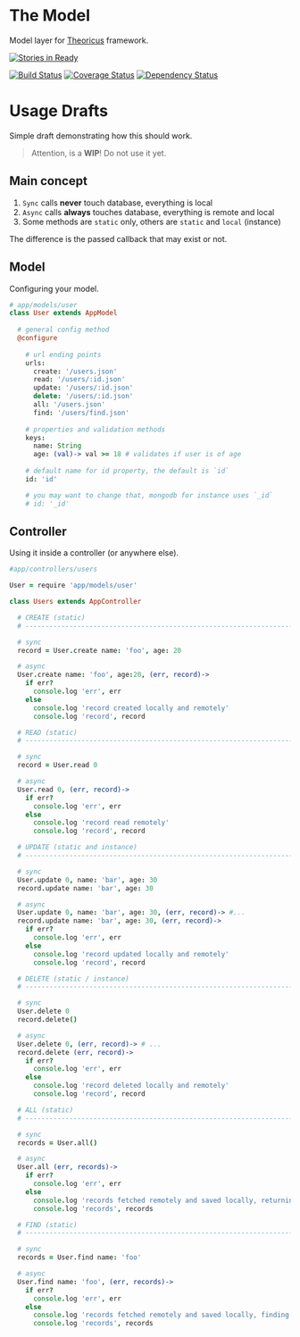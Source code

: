 # The Model

Model layer for [Theoricus](https://github.com/theoricus/theoricus) framework.

[![Stories in Ready](https://badge.waffle.io/theoricus/the-model.png)](http://waffle.io/theoricus/the-model)  

[![Build Status](https://travis-ci.org/theoricus/the-model.png?branch=master)](https://travis-ci.org/theoricus/the-model) [![Coverage Status](https://coveralls.io/repos/theoricus/the-model/badge.png)](https://coveralls.io/r/theoricus/the-model) [![Dependency Status](https://gemnasium.com/theoricus/the-model.png)](https://gemnasium.com/theoricus/the-model)

<!-- Uncomment this block after first public release in NPM
[![NPM version](https://badge.fury.io/js/theoricus.png)](http://badge.fury.io/js/theoricus)
-->

# Usage Drafts

Simple draft demonstrating how this should work.

> Attention, is a **WIP**! Do not use it yet.

## Main concept

 1. `Sync` calls **never** touch database, everything is local
 1. `Async` calls **always** touches database, everything is remote and local
 1. Some methods are `static` only, others are `static` and `local` (instance)

The difference is the passed callback that may exist or not.

## Model

Configuring your model.

````coffeescript
# app/models/user
class User extends AppModel
  
  # general config method
  @configure
    
    # url ending points
    urls:
      create: '/users.json'
      read: '/users/:id.json'
      update: '/users/:id.json'
      delete: '/users/:id.json'
      all: '/users.json'
      find: '/users/find.json'
    
    # properties and validation methods
    keys:
      name: String
      age: (val)-> val >= 18 # validates if user is of age
    
    # default name for id property, the default is `id`
    id: 'id'

    # you may want to change that, mongodb for instance uses `_id`
    # id: '_id'
````

## Controller

Using it inside a controller (or anywhere else).

````coffeescript
#app/controllers/users

User = require 'app/models/user'

class Users extends AppController

  # CREATE (static)
  # ----------------------------------------------------------------------------

  # sync
  record = User.create name: 'foo', age: 20

  # async
  User.create name: 'foo', age:20, (err, record)->
    if err?
      console.log 'err', err
    else
      console.log 'record created locally and remotely'
      console.log 'record', record

  # READ (static)
  # ----------------------------------------------------------------------------

  # sync
  record = User.read 0

  # async
  User.read 0, (err, record)->
    if err?
      console.log 'err', err
    else
      console.log 'record read remotely'
      console.log 'record', record

  # UPDATE (static and instance)
  # ----------------------------------------------------------------------------

  # sync
  User.update 0, name: 'bar', age: 30
  record.update name: 'bar', age: 30

  # async
  User.update 0, name: 'bar', age: 30, (err, record)-> #...
  record.update name: 'bar', age: 30, (err, record)->
    if err?
      console.log 'err', err
    else
      console.log 'record updated locally and remotely'
      console.log 'record', record

  # DELETE (static / instance)
  # ----------------------------------------------------------------------------

  # sync
  User.delete 0
  record.delete()

  # async
  User.delete 0, (err, record)-> # ...
  record.delete (err, record)->
    if err?
      console.log 'err', err
    else
      console.log 'record deleted locally and remotely'
      console.log 'record', record

  # ALL (static)
  # ----------------------------------------------------------------------------

  # sync
  records = User.all()

  # async
  User.all (err, records)->
    if err?
      console.log 'err', err
    else
      console.log 'records fetched remotely and saved locally, returning all'
      console.log 'records', records

  # FIND (static)
  # ----------------------------------------------------------------------------

  # sync
  records = User.find name: 'foo'

  # async
  User.find name: 'foo', (err, records)->
    if err?
      console.log 'err', err
    else
      console.log 'records fetched remotely and saved locally, finding in both'
      console.log 'records', records
````
